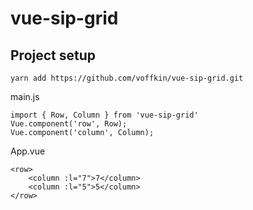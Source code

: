 # vue-sip-grid

## Project setup
```
yarn add https://github.com/voffkin/vue-sip-grid.git
```

main.js
```
import { Row, Column } from 'vue-sip-grid'
Vue.component('row', Row);
Vue.component('column', Column);
```

App.vue
```vue
<row>
    <column :l="7">7</column>
    <column :l="5">5</column>
</row>
```
